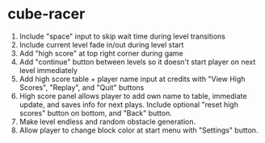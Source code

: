# cube-racer

1. Include "space" input to skip wait time during level transitions
2. Include current level fade in/out during level start
3. Add "high score" at top right corner during game
4. Add "continue" button between levels so it doesn't start player on next level immediately
5. Add high score table + player name input at credits with "View High Scores", "Replay", and "Quit" buttons
6. High score panel allows player to add own name to table, immediate update, and saves info for next plays. Include optional "reset high scores" button on bottom, and "Back" button.
7. Make level endless and random obstacle generation.
8. Allow player to change block color at start menu with "Settings" button.
